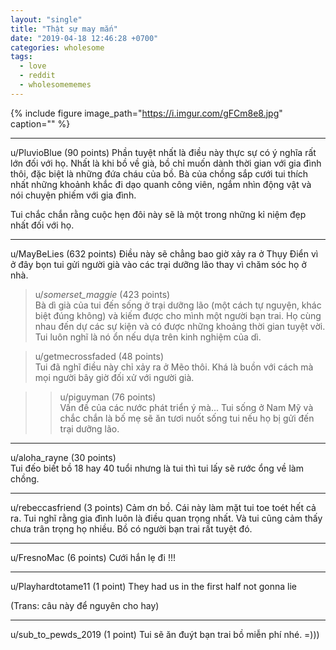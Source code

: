 ```yaml
---
layout: "single"
title: "Thật sự may mắn"
date: "2019-04-18 12:46:28 +0700"
categories: wholesome
tags:
  - love
  - reddit
  - wholesomememes
---
```


{% include figure image_path="https://i.imgur.com/gFCm8e8.jpg" caption="" %}

---

u/PluvioBlue (90 points)
Phần tuyệt nhất là điều này thực sự có ý nghĩa rất lớn đối với họ. Nhất là khi bồ về già, bồ chỉ muốn dành thời gian với gia đình thôi, đặc biệt là những đứa cháu của bồ. Bà của chồng sắp cưới tui thích nhất những khoảnh khắc đi dạo quanh công viên, ngắm nhìn động vật và nói chuyện phiếm với gia đình.

Tui chắc chắn rằng cuộc hẹn đôi này sẽ là một trong những kỉ niệm đẹp nhất đối với họ.

____________________

u/MayBeLies (632 points)
Điều này sẽ chẳng bao giờ xảy ra ở Thụy Điển vì ở đây bọn tui gửi người già vào các trại dưỡng lão thay vì chăm sóc họ ở nhà.

>u/_somerset_maggie_ (423 points)<br>
Bà dì già của tui đến sống ở trại dưỡng lão (một cách tự nguyện, khác biệt đúng không) và kiếm được cho mình một người bạn trai. Họ cùng nhau đến dự các sự kiện và có được những khoảng thời gian tuyệt vời. Tui luôn nghĩ là nó ổn nếu dựa trên kinh nghiệm của dì.

>u/getmecrossfaded (48 points)<br>
Tui đã nghĩ điều này chỉ xảy ra ở Mẽo thôi. Khá là buồn với cách mà mọi người bây giờ đối xử với người già.

>>u/piguyman (76 points)<br>
Vấn đề của các nước phát triển ý mà... Tui sống ở Nam Mỹ và chắc chắn là bố mẹ sẽ ăn tươi nuốt sống tui nếu họ bị gửi đến trại dưỡng lão.

____________________

u/aloha_rayne (30 points)<br>
Tui đếo biết bồ 18 hay 40 tuổi nhưng là tui thì tui lấy sẽ rước ổng về làm chồng.

____________________

u/rebeccasfriend (3 points)
Cảm ơn bồ. Cái này làm mặt tui toe toét hết cả ra. Tui nghĩ rằng gia đình luôn là điều quan trọng nhất. Và tui cũng cảm thấy chưa trân trọng họ nhiều. Bồ có người bạn trai rất tuyệt đó.

____________________

u/FresnoMac (6 points)
Cưới hắn lẹ đi !!!

____________________

u/Playhardtotame11 (1 point)
They had us in the first half not gonna lie

(Trans: câu này để nguyên cho hay)

____________________

u/sub_to_pewds_2019 (1 point)
Tui sẽ ăn đuýt bạn trai bồ miễn phí nhé. =)))
